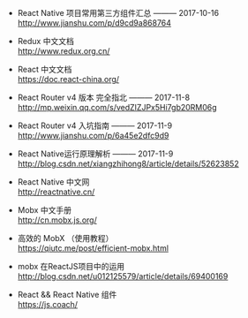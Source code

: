 
- React Native 项目常用第三方组件汇总  ——— 2017-10-16  
http://www.jianshu.com/p/d9cd9a868764

- Redux 中文文档  
http://www.redux.org.cn/

- React 中文文档  
https://doc.react-china.org/ 

- React Router v4 版本 完全指北  ——— 2017-11-8  
http://mp.weixin.qq.com/s/vedZIZJPx5Hi7gb20RM06g

- React Router v4 入坑指南  ——— 2017-11-9  
http://www.jianshu.com/p/6a45e2dfc9d9

- React Native运行原理解析  ——— 2017-11-9  
http://blog.csdn.net/xiangzhihong8/article/details/52623852

- React Native 中文网  
http://reactnative.cn/

- Mobx 中文手册  
http://cn.mobx.js.org/

- 高效的 MobX （使用教程）   
https://qiutc.me/post/efficient-mobx.html

- mobx 在ReactJS项目中的运用  
http://blog.csdn.net/u012125579/article/details/69400169

- React && React Native 组件   
https://js.coach/